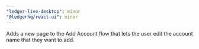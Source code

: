 ```yaml
---
"ledger-live-desktop": minor
"@ledgerhq/react-ui": minor
---
```


Adds a new page to the Add Account flow that lets the user edit the account name that they want to add.
